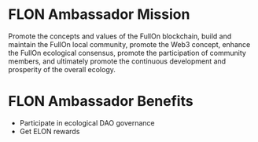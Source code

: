 # FLON Ambassador Mission

Promote the concepts and values ​​of the FullOn blockchain, build and maintain the FullOn local community, promote the Web3 concept, enhance the FullOn ecological consensus, promote the participation of community members, and ultimately promote the continuous development and prosperity of the overall ecology.

# FLON Ambassador Benefits
- Participate in ecological DAO governance
- Get ELON rewards